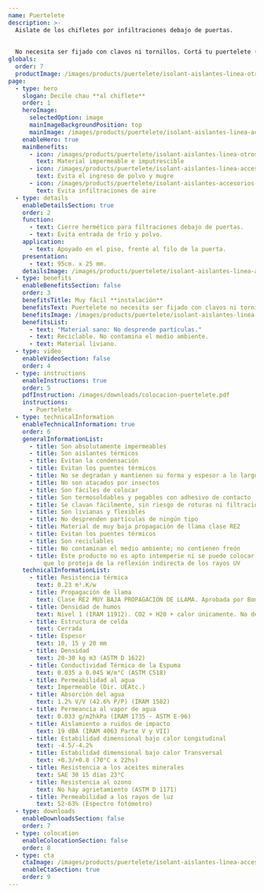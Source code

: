 ```yaml
---
name: Puertelete
description: >-
  Aislate de los chifletes por infiltraciones debajo de puertas. 
  
  
  No necesita ser fijado con clavos ni tornillos. Cortá tu puertelete (podés usar una trincheta) midiendo el ancho de la puerta, apoyalo en el piso, frente al filo de la puerta, y desplazalo hasta que cubra la totalidad de la puerta.
globals:
  order: 7
  productImage: /images/products/puertelete/isolant-aislantes-linea-otros-usos-puertelete-producto-rollo.png
page:
  - type: hero
    slogan: Decile chau **al chiflete**
    order: 1
    heroImage:
      selectedOption: image
      mainImageBackgroundPosition: top
      mainImage: /images/products/puertelete/isolant-aislantes-linea-accesorios-puertelete-imagen.jpg
    enableHero: true
    mainBenefits:
      - icon: /images/products/puertelete/isolant-aislantes-linea-otros-usos-puertelete-beneficio-1.svg
        text: Material impermeable e imputrescible
      - icon: /images/products/puertelete/isolant-aislantes-linea-accesorios-puertelete-beneficio-2.svg
        text: Evita el ingreso de polvo y mugre
      - icon: /images/products/puertelete/isolant-aislantes-accesorios-puertelete-beneficio-3.svg
        text: Evita infiltraciones de aire
  - type: details
    enableDetailsSection: true
    order: 2
    function:
      - text: Cierre hermético para filtraciones debajo de puertas.
      - text: Evita entrada de frío y polvo.
    application:
      - text: Apoyado en el piso, frente al filo de la puerta.
    presentation:
      - text: 95cm. x 25 mm.
    detailsImage: /images/products/puertelete/isolant-aislantes-linea-accesorios-puertelete-imagen-detalle.jpg
  - type: benefits
    enableBenefitsSection: false
    order: 3
    benefitsTitle: Muy fácil **instalación**
    benefitsText: Puertelete no necesita ser fijado con clavos ni tornillos. Cortá tu puertelete (podés usar una trincheta) midiendo el ancho de la puerta, apoyalo en el piso, frente al filo de la puerta, y desplazalo hasta que cubra la totalidad de la puerta.
    benefitsImage: /images/products/puertelete/isolant-aislantes-linea-otros-usos-puertelete-beneficio-exclusivo.jpg
    benefitsList:
      - text: "Material sano: No desprende partículas."
      - text: Reciclable. No contamina el medio ambiente.
      - text: Material liviano.
  - type: video
    enableVideoSection: false
    order: 4
  - type: instructions
    enableInstructions: true
    order: 5
    pdfInstruction: /images/downloads/colocacion-puertelete.pdf
    instructions:
      - Puertelete
  - type: technicalInformation
    enableTechnicalInformation: true
    order: 6
    generalInformationList:
      - title: Son absolutamente impermeables
      - title: Son aislantes térmicos
      - title: Evitan la condensación
      - title: Evitan los puentes térmicos
      - title: No se degradan y mantienen su forma y espesor a lo largo del tiempo
      - title: No son atacados por insectos
      - title: Son fáciles de colocar
      - title: Son termosoldables y pegables con adhesivo de contacto
      - title: Se clavan fácilmente, sin riesgo de roturas ni filtraciones
      - title: Son livianas y flexibles
      - title: No desprenden partículas de ningún tipo
      - title: Material de muy baja propagación de llama clase RE2
      - title: Evitan los puentes térmicos
      - title: Son reciclables
      - title: No contaminan el medio ambiente; no contienen freón
      - title: Este producto no es apto intemperie ni se puede colocar sin un cielorraso
          que lo proteja de la reflexión indirecta de los rayos UV
    technicalInformationList:
      - title: Resistencia térmica
        text: 0.23 m².K/w
      - title: Propagación de llama
        text: Clase RE2 MUY BAJA PROPAGACIÓN DE LLAMA. Aprobada por Bomberos Argentina.
      - title: Densidad de humos
        text: Nivel 1 (IRAM 11912). CO2 + H20 + calor únicamente. No desprende gases envenenantes.
      - title: Estructura de celda
        text: Cerrada
      - title: Espesor
        text: 10, 15 y 20 mm
      - title: Densidad
        text: 20-30 kg m3 (ASTM D 1622)
      - title: Conductividad Térmica de la Espuma
        text: 0.035 a 0.045 W/m°C (ASTM C518)
      - title: Permeabilidad al agua
        text: Impermeable (Dir. UEAtc.)
      - title: Absorción del agua
        text: 1.2% V/V (42.6% P/P) (IRAM 1582)
      - title: Permeancia al vapor de agua
        text: 0.033 g/m2hkPa (IRAM 1735 - ASTM E-96)
      - title: Aislamiento a ruidos de impacto
        text: 19 dBA (IRAM 4063 Parte V y VII)
      - title: Estabilidad dimensional bajo calor Longitudinal
        text: -4.5/-4.2%
      - title: Estabilidad dimensional bajo calor Transversal
        text: +0.3/+0.8 (70°C x 22hs)
      - title: Resistencia a los aceites minerales
        text: SAE 30 15 días 23°C
      - title: Resistencia al ozono
        text: No hay agrietamiento (ASTM D 1171)
      - title: Permeabilidad a los rayos de luz
        text: 52-63% (Espectro fotómetro)
  - type: downloads
    enableDownloadsSection: false
    order: 7
  - type: colocation
    enableColocationSection: false
    order: 8
  - type: cta
    ctaImage: /images/products/puertelete/isolant-aislantes-linea-accesorios-puertelete-imagen-cta.jpg
    enableCtaSection: true
    order: 9
---
```

